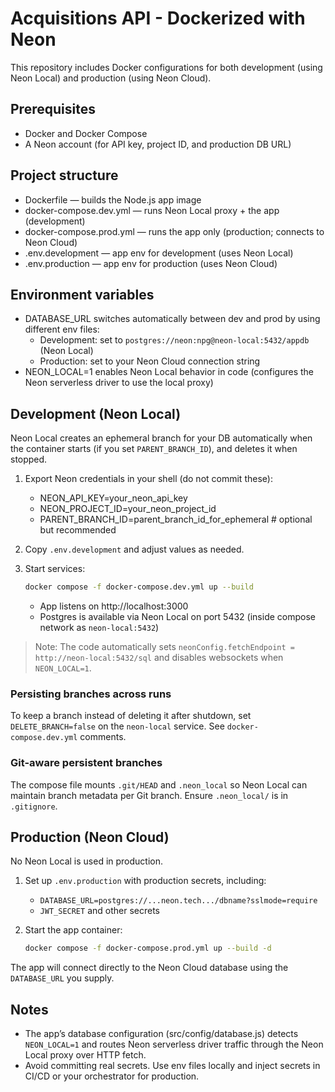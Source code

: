 # Acquisitions API - Dockerized with Neon

This repository includes Docker configurations for both development (using Neon Local) and production (using Neon Cloud).

## Prerequisites

- Docker and Docker Compose
- A Neon account (for API key, project ID, and production DB URL)

## Project structure

- Dockerfile — builds the Node.js app image
- docker-compose.dev.yml — runs Neon Local proxy + the app (development)
- docker-compose.prod.yml — runs the app only (production; connects to Neon Cloud)
- .env.development — app env for development (uses Neon Local)
- .env.production — app env for production (uses Neon Cloud)

## Environment variables

- DATABASE_URL switches automatically between dev and prod by using different env files:
  - Development: set to `postgres://neon:npg@neon-local:5432/appdb` (Neon Local)
  - Production: set to your Neon Cloud connection string
- NEON_LOCAL=1 enables Neon Local behavior in code (configures the Neon serverless driver to use the local proxy)

## Development (Neon Local)

Neon Local creates an ephemeral branch for your DB automatically when the container starts (if you set `PARENT_BRANCH_ID`), and deletes it when stopped.

1. Export Neon credentials in your shell (do not commit these):
   - NEON_API_KEY=your_neon_api_key
   - NEON_PROJECT_ID=your_neon_project_id
   - PARENT_BRANCH_ID=parent_branch_id_for_ephemeral # optional but recommended

2. Copy `.env.development` and adjust values as needed.

3. Start services:

   ```sh
   docker compose -f docker-compose.dev.yml up --build
   ```

   - App listens on http://localhost:3000
   - Postgres is available via Neon Local on port 5432 (inside compose network as `neon-local:5432`)

> Note: The code automatically sets `neonConfig.fetchEndpoint = http://neon-local:5432/sql` and disables websockets when `NEON_LOCAL=1`.

### Persisting branches across runs

To keep a branch instead of deleting it after shutdown, set `DELETE_BRANCH=false` on the `neon-local` service. See `docker-compose.dev.yml` comments.

### Git-aware persistent branches

The compose file mounts `.git/HEAD` and `.neon_local` so Neon Local can maintain branch metadata per Git branch. Ensure `.neon_local/` is in `.gitignore`.

## Production (Neon Cloud)

No Neon Local is used in production.

1. Set up `.env.production` with production secrets, including:
   - `DATABASE_URL=postgres://...neon.tech.../dbname?sslmode=require`
   - `JWT_SECRET` and other secrets

2. Start the app container:

   ```sh
   docker compose -f docker-compose.prod.yml up --build -d
   ```

The app will connect directly to the Neon Cloud database using the `DATABASE_URL` you supply.

## Notes

- The app’s database configuration (src/config/database.js) detects `NEON_LOCAL=1` and routes Neon serverless driver traffic through the Neon Local proxy over HTTP fetch.
- Avoid committing real secrets. Use env files locally and inject secrets in CI/CD or your orchestrator for production.
